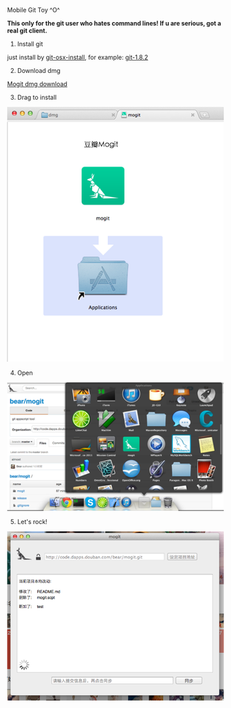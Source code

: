 Mobile Git Toy ^O^

**This only for the git user who hates command lines! If u are serious, got a real git client.**

  1. Install git
  
  just install by [git-osx-install][1], for example: [git-1.8.2][2]
  
  2. Download dmg
  
  [Mogit dmg download][3]
  
  3. Drag to install
  
  ![Mogit install][4]
  
  4. Open
  
  ![Mogit open][5]
  
  5. Let's rock!
  
  ![Mogit mogit][6]
    
[1]: https://code.google.com/p/git-osx-installer/downloads/list
[2]: https://code.google.com/p/git-osx-installer/downloads/detail?name=git-1.8.2-intel-universal-snow-leopard.dmg&can=2&q=
[3]: https://github.com/beartung/MoGit/blob/master/mogit.dmg
[4]: https://github.com/beartung/MoGit/blob/master/screenshots/install.png
[5]: https://github.com/beartung/MoGit/blob/master/screenshots/apps.png
[6]: https://github.com/beartung/MoGit/blob/master/screenshots/mogit.png
